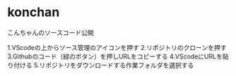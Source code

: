 # konchan
こんちゃんのソースコード公開

1.VScodeの上からソース管理のアイコンを押す
2.リポジトリのクローンを押す 
3.Githubのコード（緑のボタン）を押しURLをコピーする 
4.VScodeにURLを貼り付ける 
5.リポジトリをダウンロードする作業フォルダを選択する